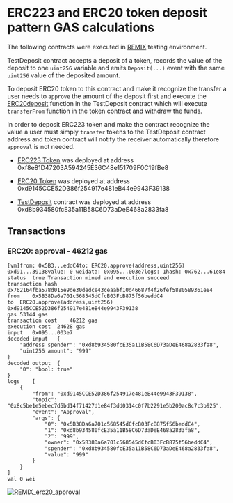 # ERC223 and ERC20 token deposit pattern GAS calculations

The following contracts were executed in [REMIX](https://remix.ethereum.org/#optimize=true&runs=200&evmVersion=null&version=soljson-v0.8.19+commit.7dd6d404.js&language=Solidity&lang=en) testing environment.

TestDeposit contract accepts a deposit of a token, records the value of the deposit to one `uint256` variable and emits `Deposit(...)` event with the same `uint256` value of the deposited amount.

To deposit ERC20 token to this contract and make it recognize the transfer a user needs to `approve` the amount of the deposit first and execute the [ERC20deposit](https://github.com/Dexaran/Token_Deposits_GAS_testing/blob/main/TokenDepositTests.sol#L534) function in the TestDeposit contract which will execute `transferFrom` function in the token contract and withdraw the funds.

In order to deposit ERC223 token and make the contract recognize the value a user must simply `transfer` tokens to the TestDeposit contract address and token contract will notify the receiver automatically therefore `approval` is not needed.

- [ERC223 Token](https://github.com/Dexaran/Token_Deposits_GAS_testing/blob/main/TokenDepositTests.sol#L59-L190) was deployed at address 0xf8e81D47203A594245E36C48e151709F0C19fBe8

- [ERC20 Token](https://github.com/Dexaran/Token_Deposits_GAS_testing/blob/main/TokenDepositTests.sol#L192-L520) was deployed at address 0xd9145CCE52D386f254917e481eB44e9943F39138

- [TestDeposit](https://github.com/Dexaran/Token_Deposits_GAS_testing/blob/main/TokenDepositTests.sol#L522-L541) contract was deployed at address 0xd8b934580fcE35a11B58C6D73aDeE468a2833fa8

## Transactions

### ERC20: approval - 46212 gas

```
[vm]from: 0x5B3...eddC4to: ERC20.approve(address,uint256) 0xd91...39138value: 0 weidata: 0x095...003e7logs: 1hash: 0x762...61e84
status	true Transaction mined and execution succeed
transaction hash	0x762164fba578d015e9de30dedce43ceaabf10d46687f4f26fef5880589361e84
from	0x5B38Da6a701c568545dCfcB03FcB875f56beddC4
to	ERC20.approve(address,uint256) 0xd9145CCE52D386f254917e481eB44e9943F39138
gas	53144 gas
transaction cost	46212 gas 
execution cost	24628 gas 
input	0x095...003e7
decoded input	{
	"address spender": "0xd8b934580fcE35a11B58C6D73aDeE468a2833fa8",
	"uint256 amount": "999"
}
decoded output	{
	"0": "bool: true"
}
logs	[
	{
		"from": "0xd9145CCE52D386f254917e481eB44e9943F39138",
		"topic": "0x8c5be1e5ebec7d5bd14f71427d1e84f3dd0314c0f7b2291e5b200ac8c7c3b925",
		"event": "Approval",
		"args": {
			"0": "0x5B38Da6a701c568545dCfcB03FcB875f56beddC4",
			"1": "0xd8b934580fcE35a11B58C6D73aDeE468a2833fa8",
			"2": "999",
			"owner": "0x5B38Da6a701c568545dCfcB03FcB875f56beddC4",
			"spender": "0xd8b934580fcE35a11B58C6D73aDeE468a2833fa8",
			"value": "999"
		}
	}
]
val	0 wei
```

![REMIX_erc20_approval](https://user-images.githubusercontent.com/26142412/222992971-be825794-6a34-4a8b-83ad-d2e72ec23818.png)

